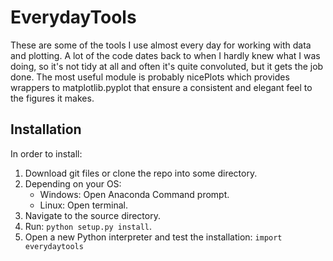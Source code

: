 # EverydayTools
These are some of the tools I use almost every day for working with data and plotting. A lot of the code dates back to when I hardly knew what I was doing, so it's not tidy at all and often it's quite convoluted, but it gets the job done. The most useful module is probably nicePlots which provides wrappers to matplotlib.pyplot that ensure a consistent and elegant feel to the figures it makes.

## Installation

In order to install:
1. Download git files or clone the repo into some directory.
2. Depending on your OS:
    - Windows: Open Anaconda Command prompt.
    - Linux: Open terminal.
3. Navigate to the source directory.
4. Run: ```python setup.py install```.
5. Open a new Python interpreter and test the installation:
    ```import everydaytools```
